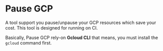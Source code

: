 # Pause GCP

A tool support you pause/unpause your GCP resources which save your cost. This tool is designed for running on CI.

Basically, Pause GCP rely-on **Gcloud CLI** that means, you must install the `gcloud` command first.
